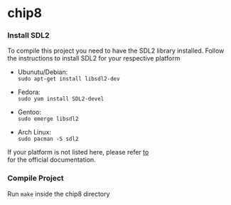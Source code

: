 # chip8

### Install SDL2

To compile this project you need to have the SDL2 library installed. Follow the 
instructions to install SDL2 for your respective platform

- Ubunutu/Debian:\
    `sudo apt-get install libsdl2-dev`

- Fedora:\
    `sudo yum install SDL2-devel`

- Gentoo:\
    `sudo emerge libsdl2`

- Arch Linux:\
    `sudo pacman -S sdl2`

If your platform is not listed here, please refer [to](https://wiki.libsdl.org/Installation)  
for the official documentation.

### Compile Project

Run `make` inside the chip8 directory

